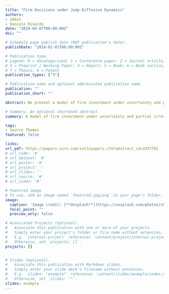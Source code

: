 ```yaml
---
title: "Firm Decisions under Jump-Diffusive Dynamics"
authors:
- admin
- Daniele Rinaldo
date: "2019-04-07T00:00:00Z"
doi: ""

# Schedule page publish date (NOT publication's date).
publishDate: "2018-01-01T00:00:00Z"

# Publication type.
# Legend: 0 = Uncategorized; 1 = Conference paper; 2 = Journal article;
# 3 = Preprint / Working Paper; 4 = Report; 5 = Book; 6 = Book section;
# 7 = Thesis; 8 = Patent
publication_types: ["3"]

# Publication name and optional abbreviated publication name.
publication: ""
publication_short: ""

abstract: We present a model of firm investment under uncertainty and partial irreversibility in which uncertainty is represented by a jump diffusion. This allows to represent both the continuous Gaussian volatility and the discontinuous uncertainty related to information arrival, sudden changes and large shocks. The model shows how both sources of uncertainty negatively impact the optimal investment and disinvestment policies, and how the presence of large negative jumps can drastically affect the firm’s ability to recover. Our results show that the standard Gaussian framework consistently underestimates the negative effect of uncertainty on firm investment decisions. We test these predictions on a panel dataset of UK firms - we first structurally estimate the uncertainty parameters using multinomial maximum likelihood and differential evolution techniques and subsequently study their impact on firm investment rates, validating our model predictions.

# Summary. An optional shortened abstract.
summary: A model of firm investment under uncertainty and partial irreversibility in which uncertainty is represented by a jump diffusion.

tags:
- Source Themes
featured: false

links:
url_pdf: https://papers.ssrn.com/sol3/papers.cfm?abstract_id=3357701
# url_code: '#'
# url_dataset: '#'
# url_poster: '#'
# url_project: ''
# url_slides: ''
# url_source: '#'
# url_video: '#'

# Featured image
# To use, add an image named `featured.jpg/png` to your page's folder. 
image:
  caption: 'Image credit: [**Unsplash**](https://unsplash.com/photos/s9CC2SKySJM)'
  focal_point: ""
  preview_only: false

# Associated Projects (optional).
#   Associate this publication with one or more of your projects.
#   Simply enter your project's folder or file name without extension.
#   E.g. `internal-project` references `content/project/internal-project/index.md`.
#   Otherwise, set `projects: []`.
projects: []


# Slides (optional).
#   Associate this publication with Markdown slides.
#   Simply enter your slide deck's filename without extension.
#   E.g. `slides: "example"` references `content/slides/example/index.md`.
#   Otherwise, set `slides: ""`.
slides: example
---
```


